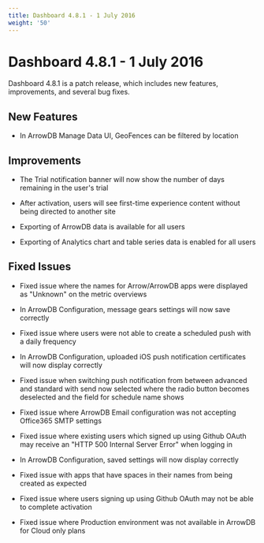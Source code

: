 ```yaml
---
title: Dashboard 4.8.1 - 1 July 2016
weight: '50'
---
```


# Dashboard 4.8.1 - 1 July 2016

Dashboard 4.8.1 is a patch release, which includes new features, improvements, and several bug fixes.

## New Features

* In ArrowDB Manage Data UI, GeoFences can be filtered by location

## Improvements

* The Trial notification banner will now show the number of days remaining in the user's trial

* After activation, users will see first-time experience content without being directed to another site

* Exporting of ArrowDB data is available for all users

* Exporting of Analytics chart and table series data is enabled for all users

## Fixed Issues

* Fixed issue where the names for Arrow/ArrowDB apps were displayed as "Unknown" on the metric overviews

* In ArrowDB Configuration, message gears settings will now save correctly

* Fixed issue where users were not able to create a scheduled push with a daily frequency

* In ArrowDB Configuration, uploaded iOS push notification certificates will now display correctly

* Fixed issue when switching push notification from between advanced and standard with send now selected where the radio button becomes deselected and the field for schedule name shows

* Fixed issue where ArrowDB Email configuration was not accepting Office365 SMTP settings

* Fixed issue where existing users which signed up using Github OAuth may receive an "HTTP 500 Internal Server Error" when logging in

* In ArrowDB Configuration, saved settings will now display correctly

* Fixed issue with apps that have spaces in their names from being created as expected

* Fixed issue where users signing up using Github OAuth may not be able to complete activation

* Fixed issue where Production environment was not available in ArrowDB for Cloud only plans
